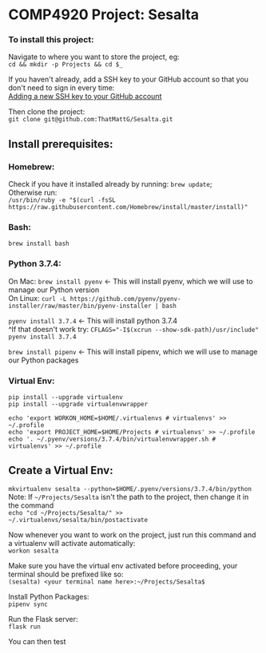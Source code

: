 # COMP4920 Project: Sesalta  

### To install this project:

Navigate to where you want to store the project, eg:  
`cd && mkdir -p Projects && cd $_`

If you haven't already, add a SSH key to your GitHub account so that you don't need to sign in every time:  
[Adding a new SSH key to your GitHub account](https://help.github.com/en/articles/adding-a-new-ssh-key-to-your-github-account)

Then clone the project:  
`git clone git@github.com:ThatMattG/Sesalta.git`

## Install prerequisites:  

### Homebrew:  
Check if you have it installed already by running: `brew update`;  
Otherwise run:  
`/usr/bin/ruby -e "$(curl -fsSL https://raw.githubusercontent.com/Homebrew/install/master/install)"`

### Bash:  
`brew install bash`

### Python 3.7.4:  
On Mac: `brew install pyenv` <- This will install pyenv, which we will use to manage our Python version  
On Linux: `curl -L https://github.com/pyenv/pyenv-installer/raw/master/bin/pyenv-installer | bash`

`pyenv install 3.7.4` <- This will install python 3.7.4  
^If that doesn't work try: `CFLAGS="-I$(xcrun --show-sdk-path)/usr/include" pyenv install 3.7.4`  

`brew install pipenv` <- This will install pipenv, which we will use to manage our Python packages  

### Virtual Env:  
`pip install --upgrade virtualenv`  
`pip install --upgrade virtualenvwrapper`  

`echo 'export WORKON_HOME=$HOME/.virtualenvs # virtualenvs' >> ~/.profile`  
`echo 'export PROJECT_HOME=$HOME/Projects # virtualenvs' >> ~/.profile`  
`echo '. ~/.pyenv/versions/3.7.4/bin/virtualenvwrapper.sh # virtualenvs' >> ~/.profile`  

## Create a Virtual Env:  

`mkvirtualenv sesalta --python=$HOME/.pyenv/versions/3.7.4/bin/python`  
Note: If `~/Projects/Sesalta` isn't the path to the project, then change it in the command  
`echo "cd ~/Projects/Sesalta/" >> ~/.virtualenvs/sesalta/bin/postactivate`  

Now whenever you want to work on the project, just run this command and a virtualenv will activate automatically:  
`workon sesalta`  

Make sure you have the virtual env activated before proceeding, your terminal should be prefixed like so:  
`(sesalta) <your terminal name here>:~/Projects/Sesalta$`  

Install Python Packages:  
`pipenv sync`  

Run the Flask server:  
`flask run`  

You can then test